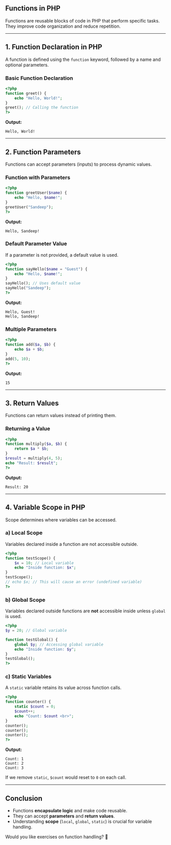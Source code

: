 ## **Functions in PHP**  

Functions are reusable blocks of code in PHP that perform specific tasks. They improve code organization and reduce repetition.  

---

## **1. Function Declaration in PHP**  
A function is defined using the `function` keyword, followed by a name and optional parameters.  

### **Basic Function Declaration**  
```php
<?php
function greet() {
    echo "Hello, World!";
}
greet(); // Calling the function
?>
```
**Output:**  
```
Hello, World!
```

---

## **2. Function Parameters**  
Functions can accept parameters (inputs) to process dynamic values.  

### **Function with Parameters**  
```php
<?php
function greetUser($name) {
    echo "Hello, $name!";
}
greetUser("Sandeep");
?>
```
**Output:**  
```
Hello, Sandeep!
```

### **Default Parameter Value**  
If a parameter is not provided, a default value is used.  
```php
<?php
function sayHello($name = "Guest") {
    echo "Hello, $name!";
}
sayHello(); // Uses default value
sayHello("Sandeep");
?>
```
**Output:**  
```
Hello, Guest!
Hello, Sandeep!
```

### **Multiple Parameters**  
```php
<?php
function add($a, $b) {
    echo $a + $b;
}
add(5, 10);
?>
```
**Output:**  
```
15
```

---

## **3. Return Values**  
Functions can return values instead of printing them.  

### **Returning a Value**  
```php
<?php
function multiply($a, $b) {
    return $a * $b;
}
$result = multiply(4, 5);
echo "Result: $result";
?>
```
**Output:**  
```
Result: 20
```

---

## **4. Variable Scope in PHP**  
Scope determines where variables can be accessed.  

### **a) Local Scope**  
Variables declared inside a function are not accessible outside.  
```php
<?php
function testScope() {
    $x = 10; // Local variable
    echo "Inside function: $x";
}
testScope();
// echo $x; // This will cause an error (undefined variable)
?>
```

### **b) Global Scope**  
Variables declared outside functions are **not** accessible inside unless `global` is used.  
```php
<?php
$y = 20; // Global variable

function testGlobal() {
    global $y; // Accessing global variable
    echo "Inside function: $y";
}
testGlobal();
?>
```

### **c) Static Variables**  
A `static` variable retains its value across function calls.  
```php
<?php
function counter() {
    static $count = 0;
    $count++;
    echo "Count: $count <br>";
}
counter();
counter();
counter();
?>
```
**Output:**  
```
Count: 1  
Count: 2  
Count: 3  
```
If we remove `static`, `$count` would reset to `0` on each call.

---

## **Conclusion**  
- Functions **encapsulate logic** and make code reusable.  
- They can accept **parameters** and **return values**.  
- Understanding **scope** (`local`, `global`, `static`) is crucial for variable handling.  

Would you like exercises on function handling? 🚀